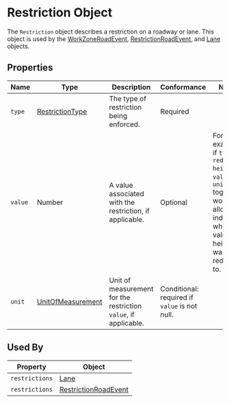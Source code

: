 # Restriction Object
The `Restriction` object describes a restriction on a roadway or lane. This object is used by the [WorkZoneRoadEvent](/spec-content/objects/WorkZoneRoadEvent.md), [RestrictionRoadEvent](/spec-content/objects/RestrictionRoadEvent.md), and [Lane](/spec-content/objects/Lane.md) objects.

## Properties
Name | Type | Description | Conformance | Notes
--- | --- | --- | --- | ---
`type` | [RestrictionType](/spec-content/enumerated-types/RestrictionType.md) | The type of restriction being enforced. | Required |
`value` | Number | A value associated with the restriction, if applicable. | Optional | For example, if `type` is `reduced-height`, `value` and `unit` together would allow indicating what value the height was reduced to.
`unit` | [UnitOfMeasurement](/spec-content/enumerated-types/UnitOfMeasurement.md) | Unit of measurement for the restriction `value`, if applicable. | Conditional: required if `value` is not null. |
 
## Used By
Property | Object
--- | ---
`restrictions` | [Lane](/spec-content/objects/Lane.md)
`restrictions` | [RestrictionRoadEvent](/spec-content/objects/RestrictionRoadEvent.md)
